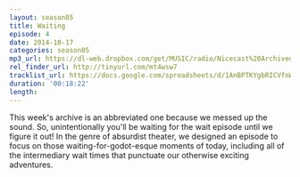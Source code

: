 ```yaml
---
layout: season05
title: Waiting
episode: 4
date: 2014-10-17
categories: season05
mp3_url: https://dl-web.dropbox.com/get/MUSIC/radio/Nicecast%20Archived%20Audio%2020141017%202344.mp3?_subject_uid=7743283&w=AACo0WSkzcfnkb-yVXH7RiOMNkJg_kyWFMYtC7cSdT2gOA
rel_finder_url: http://tinyurl.com/mt4wsw7
tracklist_url: https://docs.google.com/spreadsheets/d/1AnBPTKYgbRICVfnWy8lh2XAfNTw8cQFm6TVHdbUXQa0/edit#gid=21
duration: '00:18:22'
length:
---
```


This week's archive is an abbreviated one because we messed up the sound. So, unintentionally you'll be waiting for the wait episode until we figure it out! In the genre of absurdist theater, we designed an episode to focus on those waiting-for-godot-esque moments of today, including all of the intermediary wait times that punctuate our otherwise exciting adventures.